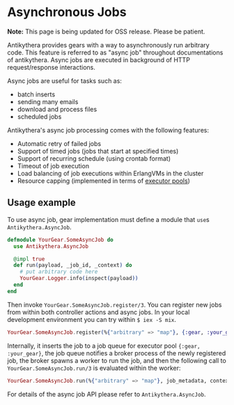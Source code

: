 # Asynchronous Jobs

**Note:** This page is being updated for OSS release. Please be patient.

Antikythera provides gears with a way to asynchronously run arbitrary code.
This feature is referred to as "async job" throughout documentations of antikythera.
Async jobs are executed in background of HTTP request/response interactions.

Async jobs are useful for tasks such as:

- batch inserts
- sending many emails
- download and process files
- scheduled jobs

Antikythera's async job processing comes with the following features:

- Automatic retry of failed jobs
- Support of timed jobs (jobs that start at specified times)
- Support of recurring schedule (using crontab format)
- Timeout of job execution
- Load balancing of job executions within ErlangVMs in the cluster
- Resource capping (implemented in terms of [executor pools](https://hexdocs.pm/antikythera/executor_pool.html))

## Usage example

To use async job, gear implementation must define a module that `use`s `Antikythera.AsyncJob`.

```ex
defmodule YourGear.SomeAsyncJob do
  use Antikythera.AsyncJob

  @impl true
  def run(payload, _job_id, _context) do
    # put arbitrary code here
    YourGear.Logger.info(inspect(payload))
  end
end
```

Then invoke `YourGear.SomeAsyncJob.register/3`.
You can register new jobs from within both controller actions and async jobs.
In your local development environment you can try within `$ iex -S mix`.

```ex
YourGear.SomeAsyncJob.register(%{"arbitrary" => "map"}, {:gear, :your_gear})
```

Internally, it inserts the job to a job queue for executor pool `{:gear, :your_gear}`,
the job queue notifies a broker process of the newly registered job,
the broker spawns a worker to run the job,
and then the following call to `YourGear.SomeAsyncJob.run/3` is evaluated within the worker:

```ex
YourGear.SomeAsyncJob.run(%{"arbitrary" => "map"}, job_metadata, context_for_this_job_execution)
```

For details of the async job API please refer to `Antikythera.AsyncJob`.
